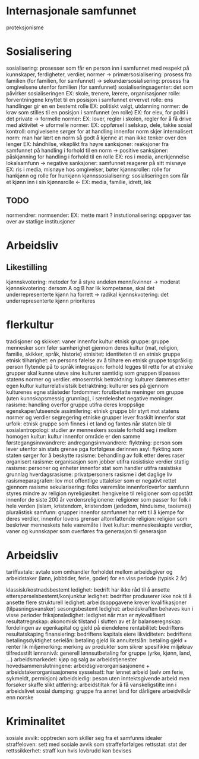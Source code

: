 # Internasjonale samfunnet

proteksjonisme


# Sosialisering

sosialisering:
    prosesser som får en person inn i samfunnet med respekt på kunnskaper, ferdigheter, verdier, normer
    -> primærsosialisering:
        prosess fra familien (for familien, for samfunnet)
    -> sekundærsosialisering:
        prosess fra omgivelsene utenfor familien (for samfunnet)
sosialiseringsagenter:
    det som påvirker sosialiseringen
    EX: skole, trenere, lærere, organisasjoner
rolle:
    forventningene knyttet til en posisjon i samfunnet
ervervet rolle:
    ens handlinger gir en en bestemt rolle
    EX: politiskt valgt, utdanning
normer:
    de krav som stilles til en posisjon i samfunnet (en rolle)
    EX: for elev, for politi i det private
    -> formelle normer:
        EX: lover, regler i skolen, regler for å få drive med aktivitet
    -> uformelle normer:
        EX: oppførsel i selskap, dele, takke
        sosial kontroll:
            omgivelsene sørger for at handling innenfor norm skjer
internalisert norm:
    man har lært en norm så godt å kjenne at man ikke tenker over den lenger
    EX: håndhilse, vikeplikt fra høyre
sanksjoner:
    reaksjoner fra samfunnet på handling i forhold til en norm
    -> positive sanksjoner:
        påskjønning for handling i forhold til en rolle
        EX: ros i media, anerkjennelse lokalsamfunn
    -> negative sanksjoner:
        samfunnet reagerer på sitt misnøye
        EX: ris i media, misnøye hos omgivelser, bøter
kjønnsroller:
    rolle for hankjønn og rolle for hunkjønn
kjønnssosialisering:
    sosialiseringen som får et kjønn inn i sin kjønnsrolle
    <- EX: media, familie, idrett, lek
## TODO
normendrer:
normsender:
    EX: mette marit ?
instutionalisering:
    oppgaver tas over av statlige institusjoner

# Arbeidsliv

## Likestilling

kjønnskvotering:
    metoder for å styre andelen menn/kvinner
    -> moderat kjønnskvotering:
        dersom A og B har lik kompetanse, skal det underrepresenterte kjønn ha forrett
    -> radikal kjønnskvotering:
        det underrepresenterte kjønn prioriteres

# flerkultur

tradisjoner og skikker:
    vaner innenfor kultur
etnisk gruppe:
    gruppe mennesker som føler samhørighet gjennom deres kultur (mat, religion, familie, skikker, språk, historie)
etnisitet:
    identiteten til en etnisk gruppe
etnisk tilhørighet:
    en persons følelse av å tilhøre en etnisk gruppe
tospråklig:
    person flytende på to språk
integrasjon:
    forhold legges til rette for at etniske grupper skal kunne utøve sine kulturer samtidig som gruppen tilpasses statens normer og verdier.
etnosentrisk betraktning:
    kulturer dømmes etter egen kultur
kulturrelativistsik betraktning:
    kulturer ses på gjennom kulturenes egne ståsteder
fordommer:
    forutbetatte meninger om gruppe (uten kunnskapsmessig grunnlag), i særdeleshet negative meninger. 
rasisme:
    handling overfor gruppe utifra deres kroppslige egenskaper/utseende
assimilering:
    etnisk gruppe blir styrt mot statens normer og verdier
segregering
    etniske grupper lever fraskilt innenfor stat
urfolk:
    etnisk gruppe som finnes i et land og fantes når staten ble til
sosialantropologi:
    studier av menneskers sosiale forhold seg i mellom
homogen kultur:
    kultur innenfor område er den samme
førstegangsinnvandrere:
andregangsinnvandrere:
flyktning:
    person som lever utenfor sin stats grense pga forfølgese derinnen
asyl:
    flykting som staten sørger for å beskytte
rasisme:
    behandling av folk etter deres raser
organisert rasisme:
    organisasjon som jobber utifra rasistiske verdier
statlig rasisme:
    personer og enheter innenfor stat som handler utifra rasistiske grunnlag
hverdagsrasisme:
    privatpersoners rasisme i det daglige liv
rasismeparagrafen:
    lov mot offentlige uttalelser som er negativt rettet gjennom rasisme
sekularisering:
    folks væremåte innenfor/overfor samfunn styres mindre av religion
nyreligiøsitet:
    hengivelse til religioner som oppstått innenfor de siste 200 år
verdensreligionene:
    religioner som passer for folk i hele verden (islam, kristendom, kristendom (jødedom, hinduisme, taoisme))
pluralistisk samfunn:
    grupper innenfor samfunnet har rett til å kjempe for deres verdier, innenfor lovens grenser
altomfattende religion:
    religion som beskriver menneskets hele væremåte i livet
kultur:
    menneskeskapte verdier, vaner og kunnskaper som overføres fra generasjon til generasjon

# Arbeidsliv

tariffavtale:
    avtale som omhandler forholdet mellom arbeidsgiver og arbeidstaker (lønn, jobbtider, ferie, goder) for en viss periode (typisk 2 år)
    
klassisk/kostnadsbestemt ledighet:
    bedrift har ikke råd til å ansette
etterspørselsbestemt/konjunktur ledighet:
    bedrifter produserer ikke nok til å ansette flere
strukturell ledighet:
    arbeidsoppgavene krever kvalifikasjoner (tilpasningsvansker)
sesongsbestemt ledighet:
    arbeidskraften behøves kun i visse perioder
friksjonsledighet:
    ledighet når man er nykvalifisert
resultatregnskap:
    økonomisk tilstand i slutten av et år
balanseregnskap:
    fordelingen av egenkapital og gjeld på eiendelene
rentabilitet:
    bedriftens resultatskaping
finansiering:
    bedriftens kapitals eiere
likviditeten:
    bedriftens betalingsdyktighet
serielån:
    betaling gjeld lik
annuitetslån:
    betaling gjeld + renter lik
miljømerking:
    merking av produkter som sikrer spesifikke miljøkrav tilfredsstilt
lønnsnivå:
    generell lønnsutbetaling for gruppe (yrke, kjønn, land, ...)
arbeidsmarkedet:
    kjøp og salg av arbeidstjenester
hovedsammenslutningene:
    arbeidsgiverorganisasjonene + arbeidstakerorganisasjonene
sysselsatt:
    har lønnet arbeid (selv om ferie, sykmeldt, permisjon)
arbeidsledig:
    peson uten inntektsgivende arbeid men forsøker skaffe slikt
attføring:
    arbeidstiltak for å få vanskeligstilte inn i arbeidslivet
sosial dumping:
    gruppe fra annet land for dårligere arbeidvilkår enn norske


# Kriminalitet

sosiale avvik:
    opptreden som skiller seg fra et samfunns idealer 
straffeloven:
    sett med sosiale avvik som straffeforfølges
rettsstat:
    stat der 
rettssikkerhet:
    straff kun hvis lovbrudd kan bevises
